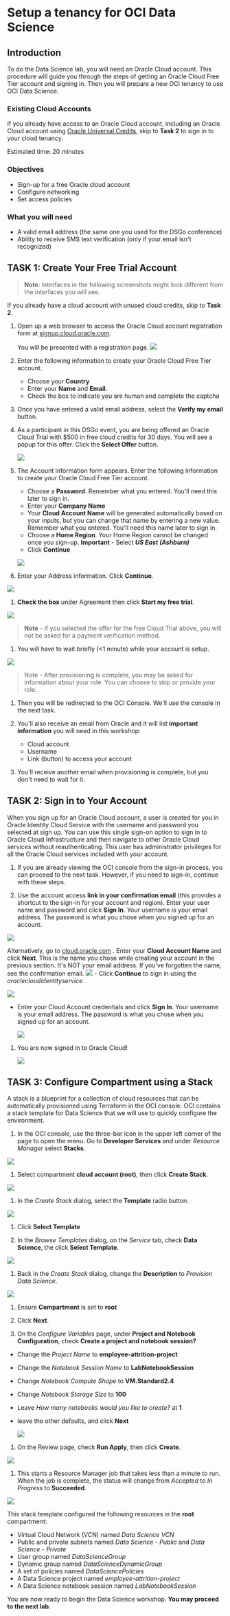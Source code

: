 # Setup a tenancy for OCI Data Science

## Introduction
To do the Data Science lab, you will need an Oracle Cloud account. This procedure will guide you through the steps of getting an Oracle Cloud Free Tier account and signing in. Then you will prepare a new OCI tenancy to use OCI Data Science.

### Existing Cloud Accounts
If you already have access to an Oracle Cloud account, including an Oracle Cloud account using [Oracle Universal Credits](https://docs.oracle.com/en/cloud/get-started/subscriptions-cloud/csgsg/universal-credits.html), skip to **Task 2** to sign in to your cloud tenancy.

Estimated time: 20 minutes

### Objectives
* Sign-up for a free Oracle cloud account
* Configure networking
* Set access policies

### What you will need
* A valid email address (the same one you used for the DSGo conference)
* Ability to receive SMS text verification (only if your email isn't recognized)

## **TASK 1:** Create Your Free Trial Account
> **Note**: Interfaces in the following screenshots might look different from the interfaces you will see.

If you already have a cloud account with unused cloud credits, skip to **Task 2**.

1. Open up a web browser to access the Oracle Cloud account registration form at [signup.cloud.oracle.com](https://signup.cloud.oracle.com).

   You will be presented with a registration page.
    ![](images/cloud-infrastructure.png " ")
1.  Enter the following information to create your Oracle Cloud Free Tier account.
    * Choose your **Country**
    * Enter your **Name** and **Email**.
    * Check the box to indicate you are human and complete the captcha

1. Once you have entered a valid email address, select the **Verify my email** button.

1. As a participant in this DSGo event, you are being offered an Oracle Cloud Trial with $500 in free cloud credits for 30 days. You will see a popup for this offer. Click the **Select Offer** button.

    ![](images/special-offer.png)

1. The Account information form appears. Enter the following information to create your Oracle Cloud Free Tier account.
    - Choose a **Password**. Remember what you entered. You'll need this later to sign in.
    - Enter your **Company Name**
    - Your **Cloud Account Name** will be generated automatically based on your inputs, but you can change that name by entering a new value. Remember what you entered. You'll need this name later to sign in.
    - Choose a **Home Region**. Your Home Region cannot be changed once you sign-up. **Important** - Select ***US East (Ashburn)***
    - Click **Continue**

    ![](images/account-info.png " ")

1.  Enter your Address information.  Click **Continue**.

  ![](images/free-tier-address.png " ")

1. **Check the box** under Agreement then click **Start my free trial**.

  ![](images/free-tier-agreement.png " ")

  > **Note** - if you selected the offer for the free Cloud Trial above, you will not be asked for a payment verification method.

1. You will have to wait briefly (<1 minute) while your account is setup.

  ![](images/setup-wait.png " ")

  > Note - After provisioning is complete, you may be asked for information about your role. You can choose to skip or provide your role.

1. Then you will be redirected to the OCI Console. We'll use the console in the next task.

1. You'll also receive an email from Oracle and it will list **important information** you will need in this workshop:
   - Cloud account
   - Username
   - Link (button) to access your account

1. You'll receive another email when provisioning is complete, but you don't need to wait for it.


## **TASK 2:** Sign in to Your Account
When you sign up for an Oracle Cloud account, a user is created for you in Oracle Identity Cloud Service with the username and password you selected at sign up. You can use this single sign-on option to sign in to Oracle Cloud Infrastructure and then navigate to other Oracle Cloud services without reauthenticating. This user has administrator privileges for all the Oracle Cloud services included with your account.

1. If you are already viewing the OCI console from the sign-in process, you can proceed to the next task. However, if you need to sign-in, continue with these steps.

1. Use the account access **link in your confirmation email** (this provides a shortcut to the sign-in for your account and region).  Enter your user name and password and click **Sign In**. Your username is your email address. The password is what you chose when you signed up for an account.

  ![](images/direct-sign-in.png)

  Alternatively, go to [cloud.oracle.com](https://cloud.oracle.com) . Enter your **Cloud Account Name** and click **Next**. This is the name you chose while creating your account in the previous section. It's NOT your email address. If you've forgotten the name, see the confirmation email.
    ![](images/cloud-oracle.png " ")
    - Click **Continue** to sign in using the *oraclecloudidentityservice*.

   ![](images/cloud-login-tenant-single-sigon.png " ")

   - Enter your Cloud Account credentials and click **Sign In**. Your username is your email address. The password is what you chose when you signed up for an account.

     ![](images/oci-signin-single-signon.png " ")

1. You are now signed in to Oracle Cloud!

    ![](images/oci-console-home-page.png " ")

## **TASK 3:** Configure Compartment using a Stack
A stack is a blueprint for a collection of cloud resources that can be automatically provisioned using Terraform in the OCI console. OCI contains a stack template for Data Science that we will use to quickly configure the environment.

1. In the OCI console, use the three-bar icon in the upper left corner of the page to open the menu. Go to **Developer Services** and under *Resource Manager* select **Stacks**.

  ![](images/console-stacks.png)

1. Select compartment **cloud account (root)**, then click **Create Stack**.

  ![](images/create-stack-compartment.png)

1. In the *Create Stack* dialog, select the **Template** radio button.

  ![](images/create-stack-info.png)

1. Click **Select Template**

1. In the *Browse Templates* dialog, on the *Service* tab, check **Data Science**, the click **Select Template**.

  ![](images/browse-templates.png)

1. Back in the *Create Stack* dialog, change the **Description** to *Provision Data Science*.

  ![](images/create-stack-info.png)

1. Ensure **Compartment** is set to **root**

1. Click **Next**.

1. On the *Configure Variables* page, under **Project and Notebook Configuration**, check **Create a project and notebook session?**

  - Change the *Project Name* to **employee-attrition-project**
  - Change the *Notebook Session Name* to **LabNotebookSession**
  - Change *Notebook Compute Shape* to **VM.Standard2.4**
  - Change *Notebook Storage Size* to **100**
  - Leave *How many notebooks would you like to create?* at **1**
  - leave the other defaults, and click **Next**

    ![](images/stack-project-notebook-config.png)

1. On the Review page, check **Run Apply**, then click **Create**.

  ![](images/create-stack-review.png)

1. This starts a Resource Manager job that takes less than a minute to run. When the job is complete, the status will change from *Accepted* to *In Progress* to **Succeeded**.

  ![](images/resource-manager-succeeded.png)

This stack template configured the following resources in the **root** compartment:
* Virtual Cloud Network (VCN) named *Data Science VCN*
* Public and private subnets named *Data Science - Public* and *Data Science - Private*
* User group named *DataScienceGroup*
* Dynamic group named *DataScienceDynamicGroup*
* A set of policies named *DataSciencePolicies*
* A Data Science project named *employee-attrition-project*
* A Data Science notebook session named *LabNotebookSession*


You are now ready to begin the Data Science workshop. **You may proceed to the next lab.**

